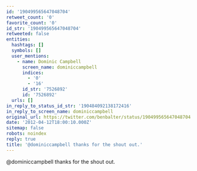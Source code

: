 ```yaml
---
id: '190499565647048704'
retweet_count: '0'
favorite_count: '0'
id_str: '190499565647048704'
retweeted: false
entities:
  hashtags: []
  symbols: []
  user_mentions:
    - name: Dominic Campbell
      screen_name: dominiccampbell
      indices:
        - '0'
        - '16'
      id_str: '7526892'
      id: '7526892'
  urls: []
in_reply_to_status_id_str: '190484092138172416'
in_reply_to_screen_name: dominiccampbell
original_url: https://twitter.com/benbalter/status/190499565647048704
date: '2012-04-12T18:00:10.000Z'
sitemap: false
robots: noindex
reply: true
title: '@dominiccampbell thanks for the shout out.'
---
```


@dominiccampbell thanks for the shout out.